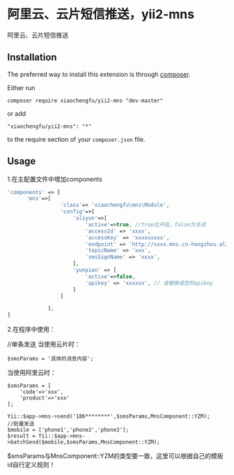 阿里云、云片短信推送，yii2-mns
=======================
阿里云、云片短信推送

Installation
------------

The preferred way to install this extension is through [composer](http://getcomposer.org/download/).

Either run

```
composer require xiaochengfu/yii2-mns "dev-master"
```

or add

```
"xiaochengfu/yii2-mns": "*"
```

to the require section of your `composer.json` file.


Usage
-----

1.在主配置文件中增加components
```php
'components' => [
      'mns'=>[
                 'class'=> 'xiaochengfu\mns\Module',
                 'config'=>[
                     'aliyun'=>[
                         'active'=>true, //true位开启，false为关闭
                         'accessId' => 'xxxx',
                         'accessKey' => 'xxxxxxxxx',
                         'endpoint' => 'http://xxxx.mns.cn-hangzhou.aliyuncs.com/',
                         'topicName' => 'xxx',
                         'smsSignName' => 'xxxx',
                     ],
                     'yunpian' => [
                         'active'=>false,
                         'apikey' => 'xxxxxx', // 请替换成您的apikey
                     ]
                 ]

             ],
]
```
2.在程序中使用：

//单条发送
当使用云片时：
```
$smsParams = '具体的消息内容';
```
当使用阿里云时：
```
$smsParams = [
    'code'=>'xxx',
    'product'=>'xxx'
];
```

```
Yii::$app->mns->send('186********',$smsParams,MnsComponent::YZM);
//批量发送
$mobile = ['phone1','phone2','phone3'];
$result = Yii::$app->mns->batchSend($mobile,$smsParams,MnsComponent::YZM);
```
$smsParams与MnsComponent::YZM的类型要一致，这里可以根据自己的模板id自行定义规则！
